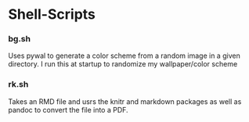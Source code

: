 # Shell-Scripts
### bg.sh
Uses pywal to generate a color scheme from a random image in a given directory. I run this at startup to randomize my wallpaper/color scheme

### rk.sh
Takes an RMD file and usrs the knitr and markdown packages as well as pandoc to convert the file into a PDF.
